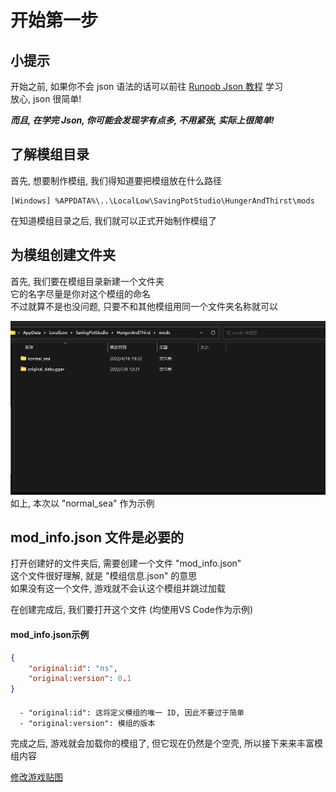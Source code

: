开始第一步
=================
小提示
-----
开始之前, 如果你不会 json 语法的话可以前往 [Runoob Json 教程](https://www.runoob.com/json/json-tutorial.html) 学习  
放心, json 很简单!  

***而且, 在学完 Json, 你可能会发现字有点多, 不用紧张, 实际上很简单!***

了解模组目录
-------------
首先, 想要制作模组, 我们得知道要把模组放在什么路径  

```
[Windows] %APPDATA%\..\LocalLow\SavingPotStudio\HungerAndThirst\mods
```

在知道模组目录之后, 我们就可以正式开始制作模组了  

为模组创建文件夹
------------------
首先, 我们要在模组目录新建一个文件夹  
它的名字尽量是你对这个模组的命名  
不过就算不是也没问题, 只要不和其他模组用同一个文件夹名称就可以

![模组路径示例](https://github.com/SavingPot/Game-Mod-Manual/blob/main/Pictures/How%20To%20Start/how_to_start_mod_path.png "模组路径示例")  
如上, 本次以 "normal_sea" 作为示例  
  
  
mod_info.json 文件是必要的
-----------------
打开创建好的文件夹后, 需要创建一个文件 "mod_info.json"  
这个文件很好理解, 就是 "模组信息.json" 的意思  
如果没有这一个文件, 游戏就不会认这个模组并跳过加载  

在创建完成后, 我们要打开这个文件   (均使用VS Code作为示例)

#### mod_info.json示例
```json
{
    "original:id": "ns",
    "original:version": 0.1
}
```

####
```
  - "original:id": 这将定义模组的唯一 ID, 因此不要过于简单
  - "original:version": 模组的版本
```
  
完成之后, 游戏就会加载你的模组了, 但它现在仍然是个空壳, 所以接下来来丰富模组内容
  
[修改游戏贴图](https://github.com/SavingPot/Game-Mod-Manual/blob/main/Change%20Game%20Textures.md)  
